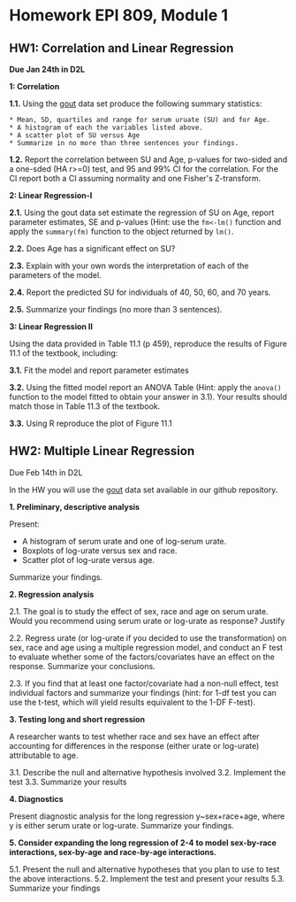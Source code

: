 # Homework EPI 809, Module 1

## HW1: Correlation and Linear Regression

**Due  Jan 24th in D2L**

**1: Correlation**
  
  **1.1.** Using the [gout](https://github.com/gdlc/EPI809/blob/master/gout.txt) data set produce the following summary statistics:
  
    * Mean, SD, quartiles and range for serum uruate (SU) and for Age.
    * A histogram of each the variables listed above.
    * A scatter plot of SU versus Age
    * Summarize in no more than three sentences your findings.
   
  **1.2.** Report the correlation between SU and Age, p-values for two-sided and a one-sded (HA r>=0) test, and 95 and 99% CI for the correlation. For the CI report both a CI assuming normality and one Fisher's Z-transform.

 
**2: Linear Regression-I**

  **2.1.** Using the gout data set estimate the regression of SU on Age, report parameter estimates, SE and p-values (Hint: use the `fm<-lm()` function and apply the `summary(fm)` function to the object returned by `lm()`.
  
  **2.2.** Does Age has a significant effect on SU?
  
  **2.3.** Explain with your own words the interpretation of each of the parameters of the model.
  
  **2.4.** Report the predicted SU for individuals of 40, 50, 60, and 70 years.
  
  **2.5.** Summarize your findings (no more than 3 sentences).


**3: Linear Regression II**

Using the data provided in Table  11.1 (p 459), reproduce the results of Figure 11.1 of the textbook, including:
  
  **3.1.** Fit the model and report parameter estimates
  
  **3.2.** Using the fitted model report an ANOVA Table (Hint: apply the `anova()` function to the model fitted to obtain your answer in 3.1). Your results should match those in Table 11.3 of the textbook.
  
  **3.3.** Using R reproduce the plot of Figure 11.1
  
  
  
## HW2: Multiple Linear Regression

Due Feb 14th in D2L

In the HW you will use the [gout](https://github.com/gdlc/EPI809/blob/master/gout.txt) data set available in our github repository. 


**1.  Preliminary, descriptive analysis**

Present:
- A histogram of serum urate and one of log-serum urate. 
- Boxplots of log-urate versus sex and race.
- Scatter plot of log-urate versus age.

Summarize your findings. 

**2.	Regression analysis**

2.1.	The goal is to study the effect of sex, race and age on serum urate. Would you recommend using serum urate or log-urate as response? Justify

2.2.	Regress urate (or log-urate if you decided to use the transformation) on sex, race and age using a multiple regression model, and conduct an F test to evaluate whether some of the factors/covariates have an effect on the response. Summarize your conclusions.

2.3.	If you find that at least one factor/covariate had a non-null effect, test individual factors and summarize your findings (hint: for 1-df test you can use the t-test, which will yield results equivalent to the 1-DF F-test).

**3.	Testing long and short regression**

A researcher wants to test whether race and sex have an effect after accounting for differences in the response (either urate or log-urate) attributable to age.

3.1.	Describe the null and alternative hypothesis involved
3.2.	Implement the test
3.3.	Summarize your results

**4.	Diagnostics** 

Present diagnostic analysis for the long regression y~sex+race+age, where y is either serum urate or log-urate. Summarize your findings.

**5.	Consider expanding the long regression of 2-4 to model sex-by-race interactions, sex-by-age and race-by-age interactions.** 

5.1.	Present the null and alternative hypotheses that you plan to use to test the above interactions.
5.2.	Implement the test and present your results
5.3.	Summarize your findings
